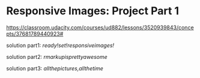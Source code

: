 # Responsive Images: Project Part 1 #
https://classroom.udacity.com/courses/ud882/lessons/3520939843/concepts/37681789440923#

solution part1: _ready!set!responsiveimages!_

solution part2: _rmarkupisprettyawesome_

solution part3: _allthepictures,allthetime_
